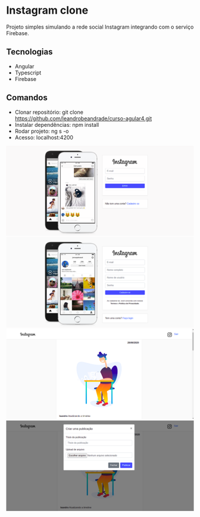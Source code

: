 # Instagram clone

Projeto simples simulando a rede social Instagram integrando com o serviço Firebase.

## Tecnologias

- Angular
- Typescript
- Firebase

## Comandos

- Clonar repositório: git clone https://github.com/leandrobeandrade/curso-agular4.git
- Instalar dependências: npm install
- Rodar projeto: ng s -o
- Acesso: localhost:4200

![](https://github.com/leandrobeandrade/curso-angular4/blob/master/projeto3/login.png)
![](https://github.com/leandrobeandrade/curso-angular4/blob/master/projeto3/cadastro.png)
![](https://github.com/leandrobeandrade/curso-angular4/blob/master/projeto3/posts.png)
![](https://github.com/leandrobeandrade/curso-angular4/blob/master/projeto3/create.png)
